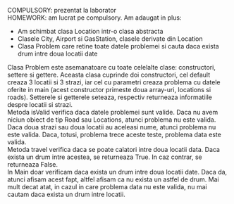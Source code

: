 COMPULSORY: prezentat la laborator <br>
HOMEWORK: am lucrat pe compulsory. Am adaugat in plus:
<ul>
  <li>Am schimbat clasa Location intr-o clasa abstracta
  <li>Clasele City, Airport si GasStation, clasele derivate din Location
  <li>Clasa Problem care retine toate datele problemei si cauta daca exista drum intre doua locatii date
</ul>
Clasa Problem este asemanatoare cu toate celelalte clase: constructori, settere si gettere. Aceasta clasa cuprinde doi constructori, cel default creaza 3 locatii si 3 strazi, iar cel cu parametri creaza problema cu datele oferite in main (acest constructor primeste doua array-uri, locations si roads). Setterele si getterele seteaza, respectiv returneaza informatiile despre locatii si strazi. <br>
Metoda isValid verifica daca datele problemei sunt valide. Daca nu avem niciun obiect de tip Road sau Locations, atunci problema nu este valida. Daca doua strazi sau doua locatii au aceleasi nume, atunci problema nu este valida. Daca, totusi, problema trece aceste teste, problema data este valida.<br>
Metoda travel verifica daca se poate calatori intre doua locatii data. Daca exista un drum intre acestea, se returneaza True. In caz contrar, se returneaza False. <br>
In Main doar verificam daca exista un drum intre doua locatii date. Daca da, atunci afisam acest fapt, altfel afisam ca nu exista un astfel de drum. Mai mult decat atat, in cazul in care problema data nu este valida, nu mai cautam daca exista un drum intre locatii.
